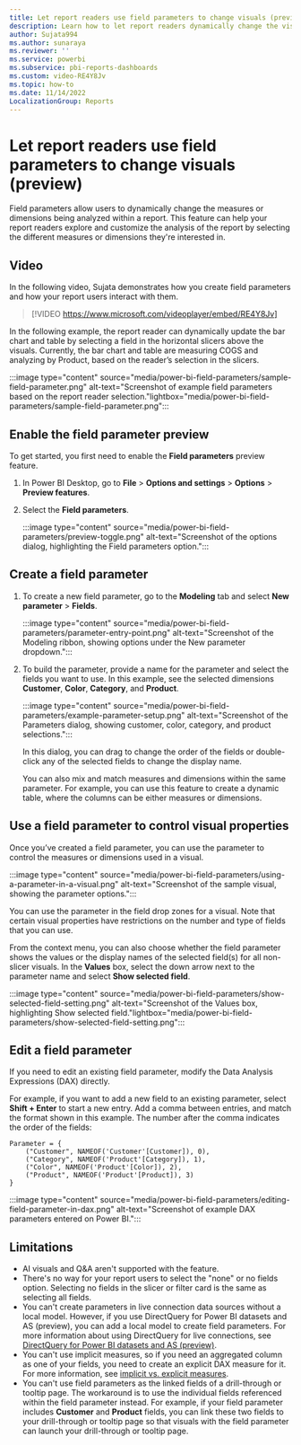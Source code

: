 ```yaml
---
title: Let report readers use field parameters to change visuals (preview)
description: Learn how to let report readers dynamically change the visuals in a report by using field parameters.
author: Sujata994
ms.author: sunaraya
ms.reviewer: ''
ms.service: powerbi
ms.subservice: pbi-reports-dashboards
ms.custom: video-RE4Y8Jv
ms.topic: how-to
ms.date: 11/14/2022
LocalizationGroup: Reports
---
```

# Let report readers use field parameters to change visuals (preview)
Field parameters allow users to dynamically change the measures or dimensions being analyzed within a report. This feature can help your report readers explore and customize the analysis of the report by selecting the different measures or dimensions they're interested in.

## Video

In the following video, Sujata demonstrates how you create field parameters and how your report users interact with them.

> [!VIDEO https://www.microsoft.com/videoplayer/embed/RE4Y8Jv]

In the following example, the report reader can dynamically update the bar chart and table by selecting a field in the horizontal slicers above the visuals. Currently, the bar chart and table are measuring COGS and analyzing by Product, based on the reader’s selection in the slicers.

:::image type="content" source="media/power-bi-field-parameters/sample-field-parameter.png" alt-text="Screenshot of example field parameters based on the report reader selection."lightbox="media/power-bi-field-parameters/sample-field-parameter.png":::
 
## Enable the field parameter preview

To get started, you first need to enable the **Field parameters** preview feature.

1. In Power BI Desktop, go to **File** > **Options and settings** > **Options** > **Preview features**.
1. Select the **Field parameters**.

    :::image type="content" source="media/power-bi-field-parameters/preview-toggle.png" alt-text="Screenshot of the options dialog, highlighting the Field parameters option.":::

## Create a field parameter

1. To create a new field parameter, go to the **Modeling** tab and select **New parameter** > **Fields**.

    :::image type="content" source="media/power-bi-field-parameters/parameter-entry-point.png" alt-text="Screenshot of the Modeling ribbon, showing options under the New parameter dropdown.":::

1. To build the parameter, provide a name for the parameter and select the fields you want to use. In this example, see the selected dimensions **Customer**, **Color**, **Category**, and **Product**.

    :::image type="content" source="media/power-bi-field-parameters/example-parameter-setup.png" alt-text="Screenshot of the Parameters dialog, showing customer, color, category, and product selections.":::

    In this dialog, you can drag to change the order of the fields or double-click any of the selected fields to change the display name.

    You can also mix and match measures and dimensions within the same parameter. For example, you can use this feature to create a dynamic table, where the columns can be either measures or dimensions.

## Use a field parameter to control visual properties
Once you’ve created a field parameter, you can use the parameter to control the measures or dimensions used in a visual.

:::image type="content" source="media/power-bi-field-parameters/using-a-parameter-in-a-visual.png" alt-text="Screenshot of the sample visual, showing the parameter options.":::

You can use the parameter in the field drop zones for a visual. Note that certain visual properties have restrictions on the number and type of fields that you can use.

From the context menu, you can also choose whether the field parameter shows the values or the display names of the selected field(s) for all non-slicer visuals. In the **Values** box, select the down arrow next to the parameter name and select **Show selected field**.

:::image type="content" source="media/power-bi-field-parameters/show-selected-field-setting.png" alt-text="Screenshot of the Values box, highlighting Show selected field."lightbox="media/power-bi-field-parameters/show-selected-field-setting.png":::

## Edit a field parameter

If you need to edit an existing field parameter, modify the Data Analysis Expressions (DAX) directly.

For example, if you want to add a new field to an existing parameter, select **Shift + Enter** to start a new entry. Add a comma between entries, and match the format shown in this example. The number after the comma indicates the order of the fields:

```dax
Parameter = {
    ("Customer", NAMEOF('Customer'[Customer]), 0),
    ("Category", NAMEOF('Product'[Category]), 1),
    ("Color", NAMEOF('Product'[Color]), 2),
    ("Product", NAMEOF('Product'[Product]), 3)
}
```

:::image type="content" source="media/power-bi-field-parameters/editing-field-parameter-in-dax.png" alt-text="Screenshot of example DAX parameters entered on Power BI.":::

## Limitations

- AI visuals and Q&A aren't supported with the feature.
- There's no way for your report users to select the "none" or no fields option. Selecting no fields in the slicer or filter card is the same as selecting all fields.
- You can't create parameters in live connection data sources without a local model. However, if you use DirectQuery for Power BI datasets and AS (preview), you can add a local model to create field parameters. For more information about using DirectQuery for live connections, see [DirectQuery for Power BI datasets and AS (preview)](../connect-data/desktop-directquery-datasets-azure-analysis-services.md#using-directquery-for-live-connections).
- You can't use implicit measures, so if you need an aggregated column as one of your fields, you need to create an explicit DAX measure for it. For more information, see [implicit vs. explicit measures](../guidance/star-schema.md#measures).
- You can't use field parameters as the linked fields of a drill-through or tooltip page. The workaround is to use the individual fields referenced within the field parameter instead. For example, if your field parameter includes **Customer** and **Product** fields, you can link these two fields to your drill-through or tooltip page so that visuals with the field parameter can launch your drill-through or tooltip page.
